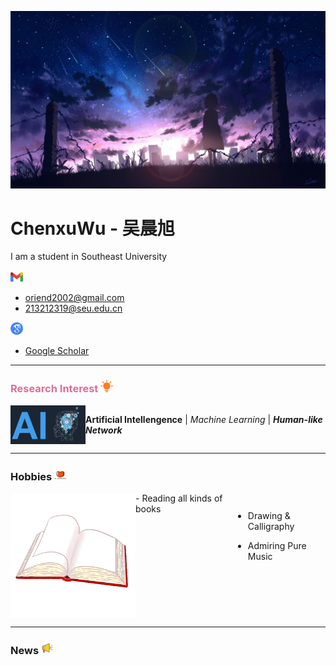 <p align="center">
  <img src="./_Pictures/title_image.jpg" >
</p>

<h1>
  ChenxuWu - 吴晨旭
</h1>
<!--
  if center use <h1 align="center">
-->

I am a student in Southeast University  
<br>
<img src="./_Pictures/gmail_icon.png" width="20px"> 

- oriend2002@gmail.com
- 213212319@seu.edu.cn
<img src="./_Pictures/google_scholar_icon.png" width="20px">

- [Google Scholar](https://scholar.google.com/citations?user=zF4AHKQAAAAJ&hl=zh-CN&authuser=1 "Google Scholar")

***

<h3>
    <p> 
      <font color=#e16c96> Research Interest </font> <img src="./_Pictures/research_insterest.png" width="20px">
    </p>
</h3>

<div style="display:flex">
  <img align="right" alt="coding_img" width="120" src="./_Pictures/ai.png" width="20px">
  
  **Artificial Intellengence** | *Machine Learning* | ***Human-like Network***

  <br>
  </p>
</div>
<!--  
  <em> Artificial Intellengence </em> | <strong> Machine Learning </strong> | <em> <strong> Human-like Network </strong> </em>
-->

***

<h3>
  <p>
    Hobbies <img src="./_Pictures/hobbies.png" width="20px">
  </p>
</h3>

<div style="display:flex">
  <img alt="coding_img" align="right" width="200" src="./_Pictures/book.gif">
</p>
- Reading all kinds of books

- Drawing & Calligraphy

- Admiring Pure Music
</div>

***

<h3>
  <p>
    News <img src="./_Pictures/news.png" width="20px">
  </p>
</h3>






